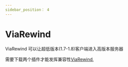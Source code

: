 ```yaml
---
sidebar_position： 4
---
```


# ViaRewind

ViaRewind 可以让超低版本(1.7-1.8)客户端进入高版本服务器

需要下载两个插件才能发挥兼容性[ViaRewind](https://ci.viaversion.com/view/ViaRewind/job/ViaRewind),
